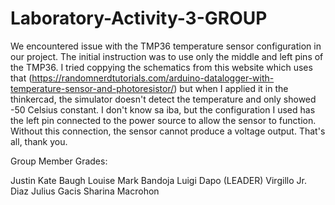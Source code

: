 # Laboratory-Activity-3-GROUP

We encountered issue with the TMP36 temperature sensor configuration in our project. 
The initial instruction was to use only the middle and left pins of the TMP36. 
I tried coppying the schematics from this website which uses that (https://randomnerdtutorials.com/arduino-datalogger-with-temperature-sensor-and-photoresistor/)
but when I applied it in the thinkercad, the simulator doesn't detect the temperature and only showed -50 Celsius constant. I don't know sa iba, but the 
configuration I used has the left pin connected to the power source to allow the sensor to function. Without this connection, the sensor cannot produce a voltage output. That's all, thank you.


Group Member Grades:

Justin Kate Baugh 
Louise Mark Bandoja
Luigi Dapo (LEADER)
Virgillo Jr. Diaz
Julius Gacis
Sharina Macrohon
